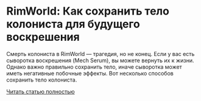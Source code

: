 # RimWorld: Как сохранить тело колониста для будущего воскрешения



Смерть колониста в RimWorld — трагедия, но не конец. Если у вас есть сыворотка воскрешения (Mech Serum), вы можете вернуть их к жизни. Однако важно правильно сохранить тело, иначе сыворотка может иметь негативные побочные эффекты. Вот несколько способов сохранить тело колониста.

[Читать статью полностью](https://xyberbara.com/gaming/rimworld-kak-sokhranit-telo-kolonista-dlya-budushchikh-voskresheniy/)
